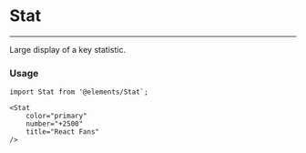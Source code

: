 # Stat

---

Large display of a key statistic.

### Usage

```JS
import Stat from '@elements/Stat`;

<Stat
    color="primary"
    number="+2500"
    title="React Fans"
/>
```
